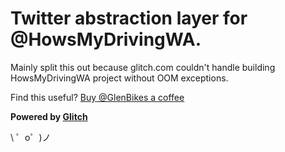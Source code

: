 Twitter abstraction layer for @HowsMyDrivingWA.
===============================================

Mainly split this out because glitch.com couldn't handle building 
HowsMyDrivingWA project without OOM exceptions.

Find this useful? [Buy @GlenBikes a coffee](https://www.buymeacoffee.com/GlenBikes)

**Powered by [Glitch](https://glitch.com)**

\ ゜o゜)ノ
